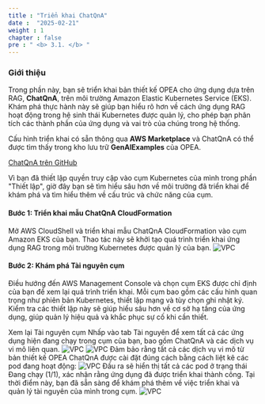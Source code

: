```yaml
---
title : "Triển khai ChatQnA"
date :  "2025-02-21" 
weight : 1 
chapter : false
pre : " <b> 3.1. </b> "
---
```

### Giới thiệu
Trong phần này, bạn sẽ triển khai bản thiết kế OPEA cho ứng dụng dựa trên RAG, **ChatQnA**, trên môi trường Amazon Elastic Kubernetes Service (EKS). Khám phá thực hành này sẽ giúp bạn hiểu rõ hơn về cách ứng dụng RAG hoạt động trong hệ sinh thái Kubernetes được quản lý, cho phép bạn phân tích các thành phần của ứng dụng và vai trò của chúng trong hệ thống.

Cấu hình triển khai có sẵn thông qua **AWS Marketplace** và ChatQnA có thể được tìm thấy trong kho lưu trữ **GenAIExamples** của OPEA.

[ChatQnA trên GitHub](https://github.com/opea-project/GenAIExamples/tree/main/ChatQnA)

Vì bạn đã thiết lập quyền truy cập vào cụm Kubernetes của mình trong phần "Thiết lập", giờ đây bạn sẽ tìm hiểu sâu hơn về môi trường đã triển khai để khám phá và tìm hiểu thêm về cấu trúc và chức năng của cụm.

#### Bước 1: Triển khai mẫu ChatQnA CloudFormation
Mở AWS CloudShell và triển khai mẫu ChatQnA CloudFormation vào cụm Amazon EKS của bạn. Thao tác này sẽ khởi tạo quá trình triển khai ứng dụng RAG trong môi trường Kubernetes được quản lý của bạn.
![VPC](10000/images/2/image020.png)

#### Bước 2: Khám phá Tài nguyên cụm
Điều hướng đến AWS Management Console và chọn cụm EKS được chỉ định của bạn để xem lại quá trình triển khai. Mỗi cụm bao gồm các cấu hình quan trọng như phiên bản Kubernetes, thiết lập mạng và tùy chọn ghi nhật ký. Kiểm tra các thiết lập này sẽ giúp hiểu sâu hơn về cơ sở hạ tầng của ứng dụng, giúp quản lý hiệu quả và khắc phục sự cố khi cần thiết.

Xem lại Tài nguyên cụm
Nhấp vào tab Tài nguyên để xem tất cả các ứng dụng hiện đang chạy trong cụm của bạn, bao gồm ChatQnA và các dịch vụ vi mô liên quan.
![VPC](10000/images/2/image021.png)
![VPC](10000/images/2/image022.png)
Đảm bảo rằng tất cả các dịch vụ vi mô từ bản thiết kế OPEA ChatQnA được cài đặt đúng cách bằng cách liệt kê các pod đang hoạt động:
![VPC](10000/images/2/image023.png)
Đầu ra sẽ hiển thị tất cả các pod ở trạng thái Đang chạy (1/1), xác nhận rằng ứng dụng đã được triển khai thành công. Tại thời điểm này, bạn đã sẵn sàng để khám phá thêm về việc triển khai và quản lý tài nguyên của mình trong cụm.
![VPC](10000/images/2/image024.png)